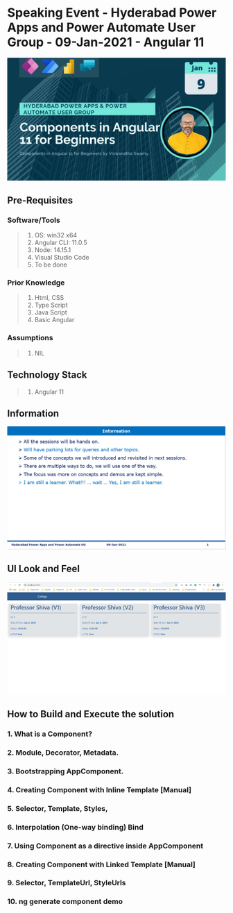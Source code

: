 # Speaking Event - Hyderabad Power Apps and Power Automate User Group - 09-Jan-2021 - Angular 11

![gRPC Web + Blazor Wasm using .Net 5 |100x100](./Documentation/Images/09Jan2021.PNG)

## Pre-Requisites

### Software/Tools
> 1. OS: win32 x64
> 1. Angular CLI: 11.0.5
> 1. Node: 14.15.1
> 1. Visual Studio Code
> 1. To be done

### Prior Knowledge
> 1. Html, CSS
> 1. Type Script
> 1. Java Script
> 1. Basic Angular

### Assumptions
> 1. NIL

## Technology Stack
> 1. Angular 11

## Information
![Information | 100x100](./Documentation/Images/Information.PNG)

## UI Look and Feel
![UI Look and Feel | 100x100](./Documentation/Images/UILook_N_Feel.PNG)

## How to Build and Execute the solution

### 1. What is a Component? 

### 2. Module, Decorator, Metadata. 

### 3. Bootstrapping AppComponent. 

### 4. Creating Component with Inline Template [Manual] 

### 5. Selector, Template, Styles, 

### 6. Interpolation (One-way binding) Bind 

### 7. Using Component as a directive inside AppComponent 

### 8. Creating Component with Linked Template [Manual] 

### 9. Selector, TemplateUrl, StyleUrls 

### 10. ng generate component demo 